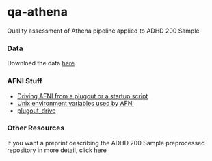 # qa-athena
Quality assessment of Athena pipeline applied to ADHD 200 Sample

### Data

Download the data [here](http://www.nitrc.org/plugins/mwiki/index.php/neurobureau:AthenaPipeline)

### AFNI Stuff

* [Driving AFNI from a plugout or a startup script](https://afni.nimh.nih.gov/pub/dist/doc/program_help/README.driver.html)
* [Unix environment variables used by AFNI](https://afni.nimh.nih.gov/pub/dist/doc/program_help/README.environment.html)
* [plugout_drive](https://afni.nimh.nih.gov/pub/dist/doc/program_help/plugout_drive.html)

### Other Resources

If you want a preprint describing the ADHD 200 Sample preprocessed repository in more detail, click [here](http://biorxiv.org/content/biorxiv/early/2016/01/17/037044.full.pdf) 


